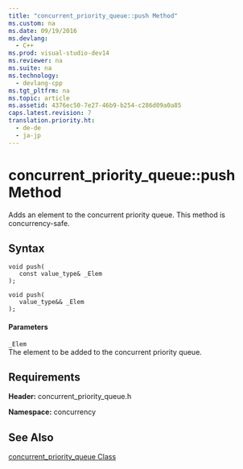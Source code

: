 ```yaml
---
title: "concurrent_priority_queue::push Method"
ms.custom: na
ms.date: 09/19/2016
ms.devlang: 
  - C++
ms.prod: visual-studio-dev14
ms.reviewer: na
ms.suite: na
ms.technology: 
  - devlang-cpp
ms.tgt_pltfrm: na
ms.topic: article
ms.assetid: 4376ec50-7e27-46b9-b254-c286d09a0a85
caps.latest.revision: 7
translation.priority.ht: 
  - de-de
  - ja-jp
---
```

# concurrent_priority_queue::push Method
Adds an element to the concurrent priority queue. This method is concurrency-safe.  
  
## Syntax  
  
```  
void push(  
   const value_type& _Elem  
);  
  
void push(  
   value_type&& _Elem  
);  
```  
  
#### Parameters  
 `_Elem`  
 The element to be added to the concurrent priority queue.  
  
## Requirements  
 **Header:** concurrent_priority_queue.h  
  
 **Namespace:** concurrency  
  
## See Also  
 [concurrent_priority_queue Class](../vs140/concurrent_priority_queue-Class.md)